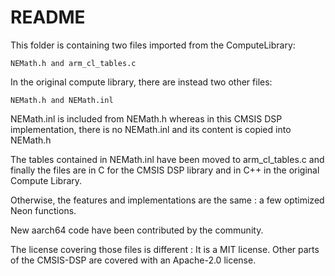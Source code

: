README
======

This folder is containing two files imported from the ComputeLibrary:

    NEMath.h and arm_cl_tables.c 

In the original compute library, there are instead two other files:

    NEMath.h and NEMath.inl

NEMath.inl is included from NEMath.h whereas in this CMSIS DSP implementation, there is no NEMath.inl and its content is copied into NEMath.h

The tables contained in NEMath.inl have been moved to arm_cl_tables.c and finally the files are in C for the CMSIS DSP library and in C++ in the original Compute Library.

Otherwise, the features and implementations are the same : a few optimized Neon functions.

New aarch64 code have been contributed by the community.

The license covering those files is different : It is a MIT license.
Other parts of the CMSIS-DSP are covered with an Apache-2.0 license.
